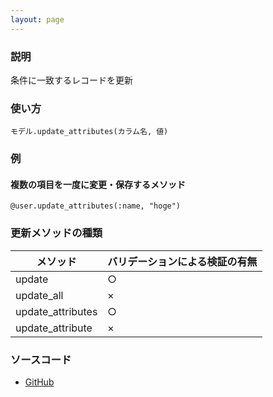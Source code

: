 ```yaml
---
layout: page
---
```

### 説明
条件に一致するレコードを更新

### 使い方
    モデル.update_attributes(カラム名, 値)

### 例
#### 複数の項目を一度に変更・保存するメソッド
    @user.update_attributes(:name, "hoge")

### 更新メソッドの種類

メソッド              | バリデーションによる検証の有無
----------------- | ---------------
update            | ○
update_all        | ×
update_attributes | ○
update_attribute  | ×

### ソースコード
* [GitHub](https://github.com/rails/rails/blob/f33d52c95217212cbacc8d5e44b5a8e3cdc6f5b3/activerecord/lib/active_record/persistence.rb#L616)